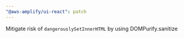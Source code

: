 ```yaml
---
"@aws-amplify/ui-react": patch
---
```


Mitigate risk of `dangerouslySetInnerHTML` by using DOMPurify.sanitize
